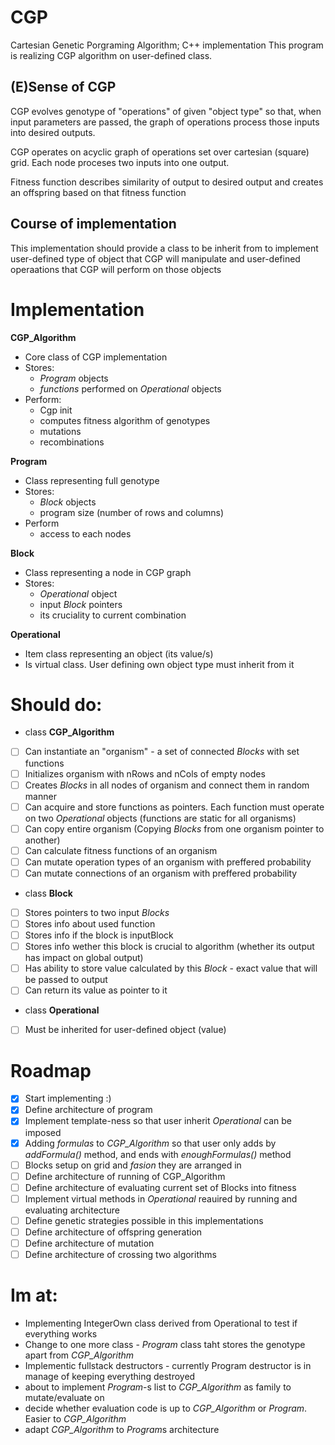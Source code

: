 # CGP
Cartesian Genetic Porgraming Algorithm; C++ implementation
This program is realizing CGP algorithm on user-defined class.

## \(E)Sense of CGP
CGP evolves genotype of "operations" of given "object type" so that,
when input parameters are passed, the graph of operations process those
inputs into desired outputs.

CGP operates on acyclic graph of operations set over cartesian (square) grid.
Each node proceses two inputs into one output.

Fitness function describes similarity of output to desired output and creates
an offspring based on that fitness function

## Course of implementation
This implementation should provide a class to be inherit from to implement
user-defined type of object that CGP will manipulate and user-defined
operaations that CGP will perform on those objects

# Implementation
__**CGP_Algorithm**__
* Core class of CGP implementation
* Stores:
	* *Program* objects
	* *functions* performed on *Operational* objects
* Perform:
	* Cgp init
	* computes fitness algorithm of genotypes
	* mutations
	* recombinations

__**Program**__
* Class representing full genotype
* Stores:
	* *Block* objects
	* program size (number of rows and columns)
* Perform
	* access to each nodes


__**Block**__
* Class representing a node in CGP graph
* Stores:
	* *Operational* object
	* input *Block* pointers
	* its cruciality to current combination

__**Operational**__
* Item class representing an object (its value/s)
* Is virtual class. User defining own object type must inherit from it

# Should do:

* class **CGP_Algorithm**
- [ ] Can instantiate an "organism" - a set of connected _Blocks_ with set functions
- [ ] Initializes organism with nRows and nCols of empty nodes
- [ ] Creates _Blocks_ in all nodes of organism and connect them in random manner
- [ ] Can acquire and store functions as pointers. Each function must operate on two _Operational_ objects (functions are static for all organisms)
- [ ] Can copy entire organism (Copying _Blocks_ from one organism pointer to another)
- [ ] Can calculate fitness functions of an organism
- [ ] Can mutate operation types of an organism with preffered probability
- [ ] Can mutate connections of an organism with preffered probability

* class **Block**
- [ ] Stores pointers to two input *Blocks*
- [ ] Stores info about used function
- [ ] Stores info if the block is inputBlock
- [ ] Stores info wether this block is crucial to algorithm (whether its output has impact on global output)
- [ ] Has ability to store value calculated by this _Block_ - exact value that will be passed to output
- [ ] Can return its value as pointer to it

* class **Operational**
- [ ] Must be inherited for user-defined object (value)

# Roadmap
- [x] Start implementing :)
- [x] Define architecture of program
- [x] Implement template-ness so that user inherit *Operational* can be imposed
- [x] Adding *formulas* to *CGP_Algorithm* so that user only adds by *addFormula()* method, and ends with *enoughFormulas()* method
- [ ] Blocks setup on grid and *fasion* they are arranged in
- [ ] Define architecture of running of CGP_Algorithm
- [ ] Define architecture of evaluating current set of Blocks into fitness
- [ ] Implement virtual methods in *Operational* reauired by running and evaluating architecture
- [ ] Define genetic strategies possible in this implementations
- [ ] Define architecture of offspring generation
- [ ] Define architecture of mutation
- [ ] Define architecture of crossing two algorithms

# Im at:
* Implementing IntegerOwn class derived from Operational to test if everything works
* Change to one more class - *Program* class taht stores the genotype apart from *CGP_Algorithm*
* Implementic fullstack destructors - currently Program destructor is in manage of keeping everything destroyed
* about to implement *Program*-s list to *CGP_Algorithm* as family to mutate/evaluate on
* decide whether evaluation code is up to *CGP_Algorithm* or *Program*. Easier to *CGP_Algorithm*
* adapt *CGP_Algorithm* to *Program*s architecture
